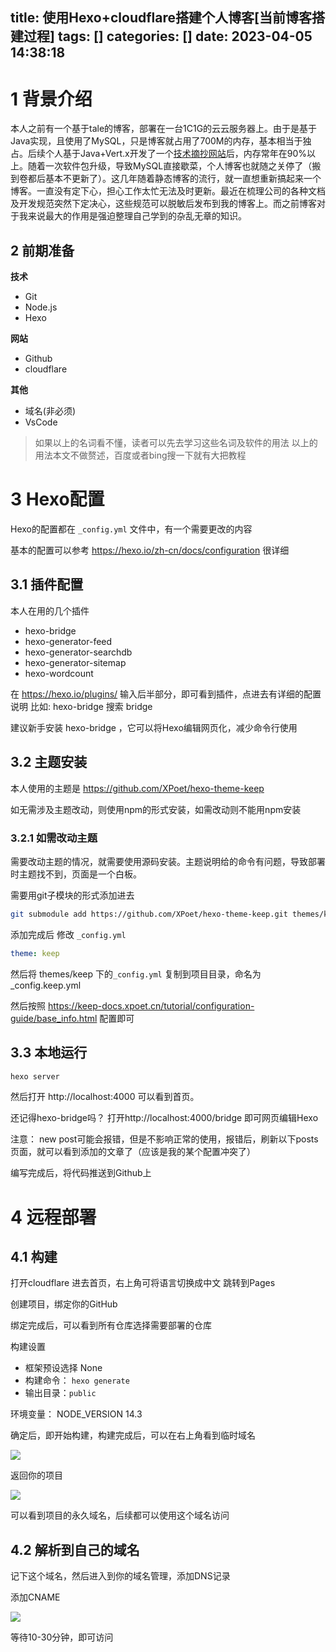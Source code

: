title: 使用Hexo+cloudflare搭建个人博客[当前博客搭建过程]
tags: []
categories: []
date: 2023-04-05 14:38:18
---
# 1 背景介绍
本人之前有一个基于tale的博客，部署在一台1C1G的云云服务器上。由于是基于Java实现，且使用了MySQL，只是博客就占用了700M的内存，基本相当于独占。后续个人基于Java+Vert.x开发了一个[技术摘抄网站](http://learn.lianglianglee.com)后，内存常年在90%以上。随着一次软件包升级，导致MySQL直接歇菜，个人博客也就随之关停了（搬到卷都后基本不更新了）。这几年随着静态博客的流行，就一直想重新搞起来一个博客。一直没有定下心，担心工作太忙无法及时更新。最近在梳理公司的各种文档及开发规范突然下定决心，这些规范可以脱敏后发布到我的博客上。而之前博客对于我来说最大的作用是强迫整理自己学到的杂乱无章的知识。



## 2 前期准备

**技术**
- Git
- Node.js
- Hexo
 
**网站**
- Github
- cloudflare

**其他**
- 域名(非必须)
- VsCode

> 如果以上的名词看不懂，读者可以先去学习这些名词及软件的用法
以上的用法本文不做赘述，百度或者bing搜一下就有大把教程


# 3 Hexo配置
Hexo的配置都在 `_config.yml` 文件中，有一个需要更改的内容

基本的配置可以参考 https://hexo.io/zh-cn/docs/configuration 很详细


## 3.1 插件配置

本人在用的几个插件
- hexo-bridge
- hexo-generator-feed
- hexo-generator-searchdb
- hexo-generator-sitemap
- hexo-wordcount


在 https://hexo.io/plugins/ 输入后半部分，即可看到插件，点进去有详细的配置说明
比如: hexo-bridge 搜索 bridge

建议新手安装 hexo-bridge ，它可以将Hexo编辑网页化，减少命令行使用


## 3.2 主题安装

本人使用的主题是 https://github.com/XPoet/hexo-theme-keep

如无需涉及主题改动，则使用npm的形式安装，如需改动则不能用npm安装

### 3.2.1 如需改动主题

需要改动主题的情况，就需要使用源码安装。主题说明给的命令有问题，导致部署时主题找不到，页面是一个白板。

需要用git子模块的形式添加进去

```bash
git submodule add https://github.com/XPoet/hexo-theme-keep.git themes/keep
```

添加完成后 修改 `_config.yml` 
```yaml
theme: keep
```
然后将  themes/keep 下的`_config.yml` 复制到项目目录，命名为 _config.keep.yml

然后按照 https://keep-docs.xpoet.cn/tutorial/configuration-guide/base_info.html 配置即可

## 3.3 本地运行

```bash
hexo server
```
然后打开 http://localhost:4000 可以看到首页。

还记得hexo-bridge吗？ 打开http://localhost:4000/bridge 即可网页编辑Hexo

注意：
 new post可能会报错，但是不影响正常的使用，报错后，刷新以下posts页面，就可以看到添加的文章了（应该是我的某个配置冲突了）


编写完成后，将代码推送到Github上

# 4 远程部署


## 4.1 构建
打开cloudflare 进去首页，右上角可将语言切换成中文
跳转到Pages

创建项目，绑定你的GitHub

绑定完成后，可以看到所有仓库选择需要部署的仓库

构建设置
- 框架预设选择 None 
- 构建命令： `hexo generate`
- 输出目录：`public`

环境变量： 
NODE_VERSION  14.3

确定后，即开始构建，构建完成后，可以在右上角看到临时域名

![](/files/assets/depoly_detail.png)


返回你的项目

![](/files/assets/cloudflare_page.png)

可以看到项目的永久域名，后续都可以使用这个域名访问

## 4.2 解析到自己的域名

记下这个域名，然后进入到你的域名管理，添加DNS记录

添加CNAME 

![](/files/assets/dns_config.png)

等待10-30分钟，即可访问


